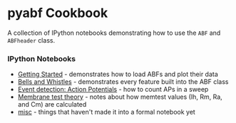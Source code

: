 # pyabf Cookbook
A collection of IPython notebooks demonstrating how to use the `ABF` and `ABFheader` class.

### IPython Notebooks
* [Getting Started](getting-started.ipynb) - demonstrates how to load ABFs and plot their data
* [Bells and Whistles](bells-and-whistles.ipynb) - demonstrates every feature built into the ABF class
* [Event detection: Action Potentials](events-ap.ipynb) - how to count APs in a sweep
* [Membrane test theory](memtest-simulation.ipynb) - notes about how memtest values (Ih, Rm, Ra, and Cm) are calculated
* [misc](misc.ipynb) - things that haven't made it into a formal notebook yet

